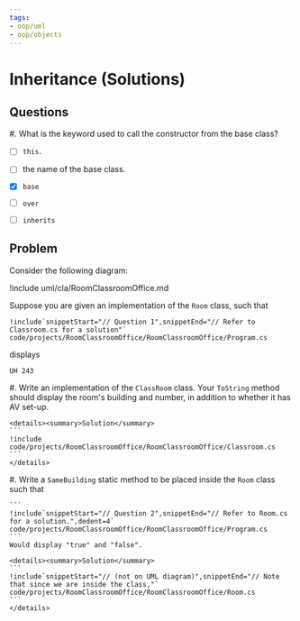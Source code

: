 ```yaml
---
tags:
- oop/uml
- oop/objects
---
```


# Inheritance (Solutions)

## Questions

#. What is the keyword used to call the constructor from the base class?

  - [ ] `this`.
  - [ ] the name of the base class.
  - [x] `base`
  - [ ] `over`
  - [ ] `inherits`


## Problem

Consider the following diagram:

!include uml/cla/RoomClassroomOffice.md

Suppose you are given an implementation of the `Room` class, such that 

```
!include`snippetStart="// Question 1",snippetEnd="// Refer to Classroom.cs for a solution"` code/projects/RoomClassroomOffice/RoomClassroomOffice/Program.cs
```

displays

```text
UH 243
```

#. Write an implementation of the `ClassRoom` class. Your `ToString` method should display the room's building and number, in addition to whether it has AV set-up.

    <details><summary>Solution</summary>
    ```
    !include code/projects/RoomClassroomOffice/RoomClassroomOffice/Classroom.cs
    ```
    </details>

#. Write a `SameBuilding` static method to be placed inside the `Room` class such that

    ```
    !include`snippetStart="// Question 2",snippetEnd="// Refer to Room.cs for a solution.",dedent=4` code/projects/RoomClassroomOffice/RoomClassroomOffice/Program.cs
    ```
    Would display "true" and "false".
    
    <details><summary>Solution</summary>
    ```
    !include`snippetStart="// (not on UML diagram)",snippetEnd="// Note that since we are inside the class,"` code/projects/RoomClassroomOffice/RoomClassroomOffice/Room.cs
    ```
    </details>
